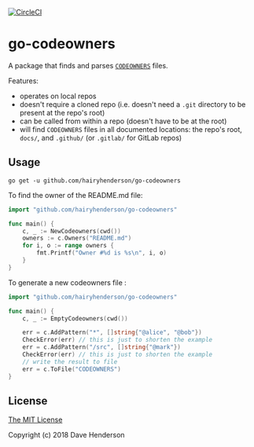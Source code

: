 [![CircleCI](https://circleci.com/gh/hairyhenderson/go-codeowners/tree/master.svg?style=svg)](https://circleci.com/gh/hairyhenderson/go-codeowners/tree/master)

# go-codeowners

A package that finds and parses [`CODEOWNERS`](https://help.github.com/articles/about-codeowners/) files.

Features:
- operates on local repos
- doesn't require a cloned repo (i.e. doesn't need a `.git` directory to be 
  present at the repo's root)
- can be called from within a repo (doesn't have to be at the root)
- will find `CODEOWNERS` files in all documented locations: the repo's root,
  `docs/`, and `.github/` (or `.gitlab/` for GitLab repos)

## Usage

```console
go get -u github.com/hairyhenderson/go-codeowners
```

To find the owner of the README.md file:

```go
import "github.com/hairyhenderson/go-codeowners"

func main() {
	c, _ := NewCodeowners(cwd())
	owners := c.Owners("README.md")
	for i, o := range owners {
		fmt.Printf("Owner #%d is %s\n", i, o)
	}
}
```

To generate a new codeowners file :

```go
import "github.com/hairyhenderson/go-codeowners"

func main() {
	c, _ := EmptyCodeowners(cwd())

	err = c.AddPattern("*", []string{"@alice", "@bob"})
	CheckError(err) // this is just to shorten the example
	err = c.AddPattern("/src", []string{"@mark"})
	CheckError(err) // this is just to shorten the example
	// write the result to file
	err = c.ToFile("CODEOWNERS")
}
```

## License

[The MIT License](http://opensource.org/licenses/MIT)

Copyright (c) 2018 Dave Henderson
